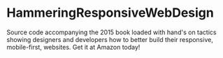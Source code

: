 HammeringResponsiveWebDesign
============================

Source code accompanying the 2015 book loaded with hand's on tactics showing designers and developers how to better build their responsive, mobile-first, websites. Get it at Amazon today!
